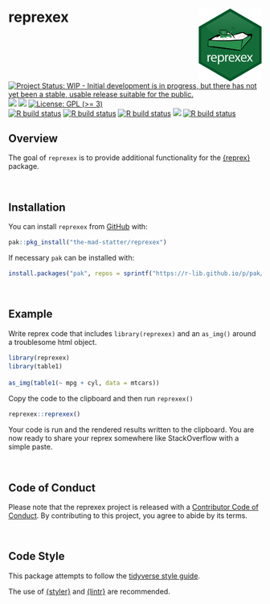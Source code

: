 
<!-- README.md is generated from README.Rmd. Please edit that file -->

# reprexex <img src="man/figures/logo.png" align="right" width="125px" />

<!-- badges: start -->

[![Project Status: WIP - Initial development is in progress, but there
has not yet been a stable, usable release suitable for the
public.](https://www.repostatus.org/badges/latest/wip.svg)](https://www.repostatus.org/#wip)
[![](https://img.shields.io/badge/lifecycle-experimental-orange.svg)](https://lifecycle.r-lib.org/articles/stages.html#experimental)
[![](https://img.shields.io/github/last-commit/the-mad-statter/reprexex.svg)](https://github.com/the-mad-statter/reprexex/commits/main)
[![License: GPL (\>=
3)](https://img.shields.io/badge/license-GPL%20(%3E=%203)-blue.svg)](https://cran.r-project.org/web/licenses/GPL%20(%3E=%203))
<br /> [![R build
status](https://github.com/the-mad-statter/reprexex/workflows/Style/badge.svg)](https://github.com/the-mad-statter/reprexex/actions)
[![R build
status](https://github.com/the-mad-statter/reprexex/workflows/lint/badge.svg)](https://github.com/the-mad-statter/reprexex/actions)
[![R build
status](https://github.com/the-mad-statter/reprexex/workflows/test-coverage/badge.svg)](https://github.com/the-mad-statter/reprexex/actions)
[![](https://codecov.io/gh/the-mad-statter/reprexex/branch/main/graph/badge.svg)](https://app.codecov.io/gh/the-mad-statter/reprexex)
[![R build
status](https://github.com/the-mad-statter/reprexex/workflows/R-CMD-check/badge.svg)](https://github.com/the-mad-statter/reprexex/actions)
<!-- badges: end -->

## Overview

The goal of `reprexex` is to provide additional functionality for the
[{reprex}](https://cran.r-project.org/package=reprex) package.

<br />

## Installation

You can install `reprexex` from
[GitHub](https://github.com/the-mad-statter/reprexex) with:

``` r
pak::pkg_install("the-mad-statter/reprexex")
```

If necessary `pak` can be installed with:

``` r
install.packages("pak", repos = sprintf("https://r-lib.github.io/p/pak/stable/%s/%s/%s", .Platform$pkgType, R.Version()$os, R.Version()$arch))
```

<br />

## Example

Write reprex code that includes `library(reprexex)` and an `as_img()`
around a troublesome html object.

``` r
library(reprexex)
library(table1)

as_img(table1(~ mpg + cyl, data = mtcars))
```

Copy the code to the clipboard and then run `reprexex()`

``` r
reprexex::reprexex()
```

Your code is run and the rendered results written to the clipboard. You
are now ready to share your reprex somewhere like StackOverflow with a
simple paste.

<br />

## Code of Conduct

Please note that the reprexex project is released with a [Contributor
Code of
Conduct](https://contributor-covenant.org/version/2/0/CODE_OF_CONDUCT.html).
By contributing to this project, you agree to abide by its terms.

<br />

## Code Style

This package attempts to follow the [tidyverse style
guide](https://style.tidyverse.org/index.html).

The use of [{styler}](https://github.com/r-lib/styler) and
[{lintr}](https://github.com/r-lib/lintr) are recommended.

